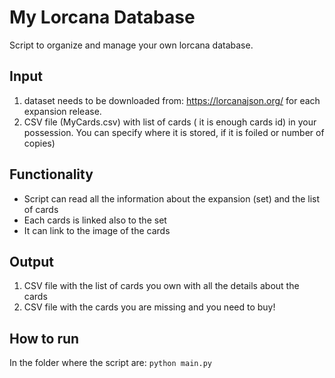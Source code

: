 # My Lorcana Database

Script to organize and manage your own lorcana database. 

## Input 

1. dataset needs to be downloaded from: https://lorcanajson.org/ for each expansion release. 
2. CSV file (MyCards.csv) with list of cards ( it is enough cards id) in your possession. You can specify where it is stored, if it is foiled or number of copies)

## Functionality

* Script can read all the information about the expansion (set) and the list of cards
* Each cards is linked also to the set 
* It can link to the image of the cards

## Output

1. CSV file with the list of cards you own with all the details about the cards
2. CSV file with the cards you are missing and you need to buy!

## How to run

In the folder where the script are: 
```python main.py ```
   
